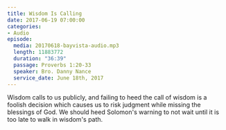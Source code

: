 ```yaml
---
title: Wisdom Is Calling
date: 2017-06-19 07:00:00
categories:
- Audio
episode:
  media: 20170618-bayvista-audio.mp3
  length: 11883772
  duration: "36:39"
  passage: Proverbs 1:20-33
  speaker: Bro. Danny Nance
  service_date: June 18th, 2017
---
```

Wisdom calls to us publicly, and failing to heed the call of wisdom is a foolish decision which causes us to risk judgment while missing the blessings of God. We should heed Solomon's warning to not wait until it is too late to walk in wisdom's path.